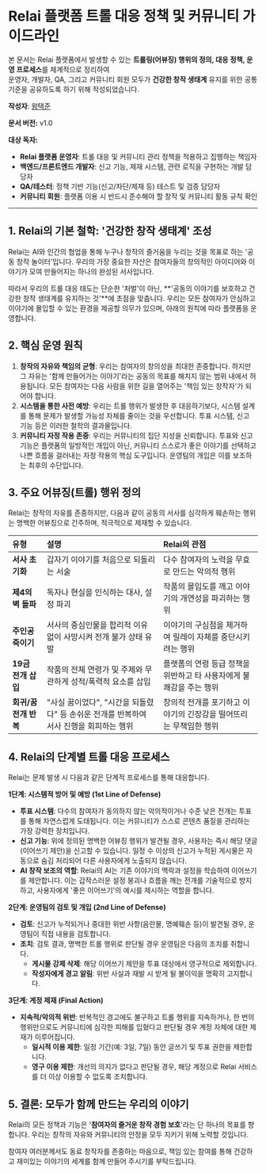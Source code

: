 # Relai 플랫폼 트롤 대응 정책 및 커뮤니티 가이드라인

본 문서는 Relai 플랫폼에서 발생할 수 있는 **트롤링(어뷰징) 행위의 정의, 대응 정책, 운영 프로세스**를 체계적으로 정리하여  
운영자, 개발자, QA, 그리고 커뮤니티 회원 모두가 **건강한 창작 생태계** 유지를 위한 공통 기준을 공유하도록 하기 위해 작성되었습니다.

**작성자**: [왕택준](https://github.com/TJK98)

**문서 버전:** v1.0

**대상 독자:**
- **Relai 플랫폼 운영자**: 트롤 대응 및 커뮤니티 관리 정책을 적용하고 집행하는 책임자
- **백엔드/프론트엔드 개발자**: 신고 기능, 제재 시스템, 관련 로직을 구현하는 개발 담당자
- **QA/테스터**: 정책 기반 기능(신고/차단/제재 등) 테스트 및 검증 담당자
- **커뮤니티 회원**: 플랫폼 이용 시 반드시 준수해야 할 창작 및 커뮤니티 활동 규칙 확인

---

## **1. Relai의 기본 철학: '건강한 창작 생태계' 조성**

Relai는 AI와 인간의 협업을 통해 누구나 창작의 즐거움을 누리는 것을 목표로 하는 '공동 창작 놀이터'입니다. 우리의 가장 중요한 자산은 참여자들의 창의적인 아이디어와 이야기가 모여 만들어지는 하나의 완성된
서사입니다.

따라서 우리의 트롤 대응 태도는 단순한 '처벌'이 아닌, **'공동의 이야기를 보호하고 건강한 창작 생태계를 유지하는 것'**에 초점을 맞춥니다. 우리는 모든 참여자가 안심하고 이야기에 몰입할 수 있는 환경을 제공할
의무가 있으며, 아래의 원칙에 따라 플랫폼을 운영합니다.

## **2. 핵심 운영 원칙**

1. **창작의 자유와 책임의 균형**: 우리는 참여자의 창의성을 최대한 존중합니다. 하지만 그 자유는 '함께 만들어가는 이야기'라는 공동의 목표를 해치지 않는 범위 내에서 허용됩니다. 모든 참여자는 다음 사람을
   위한 길을 열어주는 '책임 있는 창작자'가 되어야 합니다.
2. **시스템을 통한 사전 예방**: 우리는 트롤 행위가 발생한 후 대응하기보다, 시스템 설계를 통해 문제가 발생할 가능성 자체를 줄이는 것을 우선합니다. 투표 시스템, 신고 기능 등은 이러한 철학의 결과물입니다.
3. **커뮤니티 자정 작용 존중**: 우리는 커뮤니티의 집단 지성을 신뢰합니다. 투표와 신고 기능은 플랫폼의 일방적인 개입이 아닌, 커뮤니티 스스로가 좋은 이야기를 선택하고 나쁜 흐름을 걸러내는 자정 작용의 핵심
   도구입니다. 운영팀의 개입은 이를 보조하는 최후의 수단입니다.

## **3. 주요 어뷰징(트롤) 행위 정의**

Relai는 창작의 자유를 존중하지만, 다음과 같이 공동의 서사를 심각하게 훼손하는 행위는 명백한 어뷰징으로 간주하며, 적극적으로 제재할 수 있습니다.

| 유형             | 설명                                                  | Relai의 관점                              |
|:---------------|:----------------------------------------------------|:---------------------------------------|
| **서사 초기화**     | 갑자기 이야기를 처음으로 되돌리는 서술                               | 다수 참여자의 노력을 무효로 만드는 악의적 행위             |
| **제4의 벽 돌파**   | 독자나 현실을 인식하는 대사, 설정 파괴                              | 작품의 몰입도를 깨고 이야기의 개연성을 파괴하는 행위          |
| **주인공 죽이기**    | 서사의 중심인물을 합리적 이유 없이 사망시켜 전개 불가 상태 유발                | 이야기의 구심점을 제거하여 릴레이 자체를 중단시키려는 행위       |
| **19금 전개 삽입**  | 작품의 전체 연령가 및 주제와 무관하게 성적/폭력적 요소를 삽입                 | 플랫폼의 연령 등급 정책을 위반하고 타 사용자에게 불쾌감을 주는 행위 |
| **회귀/꿈 전개 반복** | "사실 꿈이었다", "시간을 되돌렸다" 등 손쉬운 전개를 반복하여 서사 진행을 회피하는 행위 | 창의적 전개를 포기하고 이야기의 긴장감을 떨어뜨리는 무책임한 행위   |

## **4. Relai의 단계별 트롤 대응 프로세스**

Relai는 문제 발생 시 다음과 같은 단계적 프로세스를 통해 대응합니다.

**1단계: 시스템적 방어 및 예방 (1st Line of Defense)**

* **투표 시스템**: 다수의 참여자가 동의하지 않는 악의적이거나 수준 낮은 전개는 투표를 통해 자연스럽게 도태됩니다. 이는 커뮤니티가 스스로 콘텐츠 품질을 관리하는 가장 강력한 장치입니다.
* **신고 기능**: 위에 정의된 명백한 어뷰징 행위가 발견될 경우, 사용자는 즉시 해당 댓글(이어쓰기 제안)을 신고할 수 있습니다. 일정 수 이상의 신고가 누적된 게시물은 자동으로 숨김 처리되어 다른 사용자에게
  노출되지 않습니다.
* **AI 창작 보조의 역할**: Relai의 AI는 기존 이야기의 맥락과 설정을 학습하여 이어쓰기를 제안합니다. 이는 갑작스러운 설정 붕괴나 흐름을 깨는 전개를 기술적으로 방지하고, 사용자에게 '좋은 이어쓰기'의
  예시를 제시하는 역할을 합니다.

**2단계: 운영팀의 검토 및 개입 (2nd Line of Defense)**

* **검토**: 신고가 누적되거나 중대한 위반 사항(음란물, 명예훼손 등)이 발견될 경우, 운영팀이 직접 내용을 검토합니다.
* **조치**: 검토 결과, 명백한 트롤 행위로 판단될 경우 운영팀은 다음의 조치를 취합니다.
    * **게시물 강제 삭제**: 해당 이어쓰기 제안을 투표 대상에서 영구적으로 제외합니다.
    * **작성자에게 경고 알림**: 위반 사실과 재발 시 받게 될 불이익을 명확히 고지합니다.

**3단계: 계정 제재 (Final Action)**

* **지속적/악의적 위반**: 반복적인 경고에도 불구하고 트롤 행위를 지속하거나, 한 번의 행위만으로도 커뮤니티에 심각한 피해를 입혔다고 판단될 경우 계정 자체에 대한 제재가 이루어집니다.
    * **일시적 이용 제한**: 일정 기간(예: 3일, 7일) 동안 글쓰기 및 투표 권한을 제한합니다.
    * **영구 이용 제한**: 개선의 의지가 없다고 판단될 경우, 해당 계정으로 Relai 서비스를 더 이상 이용할 수 없도록 조치합니다.

## **5. 결론: 모두가 함께 만드는 우리의 이야기**

Relai의 모든 정책과 기능은 '**참여자의 즐거운 창작 경험 보호**'라는 단 하나의 목표를 향합니다. 우리는 창작의 자유와 커뮤니티의 안정을 모두 지키기 위해 노력할 것입니다.

참여자 여러분께서도 동료 창작자를 존중하는 마음으로, 책임 있는 참여를 통해 건강하고 재미있는 이야기의 세계를 함께 만들어 주시기를 부탁드립니다.
